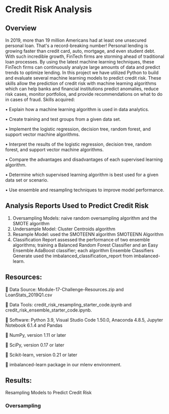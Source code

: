 # Credit Risk Analysis
## Overview
In 2019, more than 19 million Americans had at least one unsecured personal loan. That's a record-breaking number! Personal lending is growing faster than credit card, auto, mortgage, and even student debt. With such incredible growth, FinTech firms are storming ahead of traditional loan processes. By using the latest machine learning techniques, these FinTech firms can continuously analyze large amounts of data and predict trends to optimize lending.
In this project we have utilized Python to build and evaluate several machine learning models to predict credit risk. These skills allow the prediction of credit risk with machine learning algorithms which can help banks and financial institutions predict anomalies, reduce risk cases, monitor portfolios, and provide recommendations on what to do in cases of fraud.  Skills acquired:

  •	Explain how a machine learning algorithm is used in data analytics.
  
  •	Create training and test groups from a given data set.
  
  •	Implement the logistic regression, decision tree, random forest, and support vector machine algorithms.
  
  •	Interpret the results of the logistic regression, decision tree, random forest, and support vector machine algorithms.

  •	Compare the advantages and disadvantages of each supervised learning algorithm.
  
  •	Determine which supervised learning algorithm is best used for a given data set or scenario.
  
  •	Use ensemble and resampling techniques to improve model performance.
  
  ##  Analysis Reports Used to Predict Credit Risk
1.	Oversampling Models:  naive random oversampling algorithm and the SMOTE algorithm
2.	Undersample Model: Cluster Centroids algorithm
3.	Resample Model:  used the SMOTEENN algorithm SMOTEENN Algorithm
4.	Classification Report assessed the performance of two ensemble algorithms; training a Balanced Random Forest Classifier and an Easy Ensemble AdaBoost classifier; each algorithm Ensemble Classifiers Generate used the imbalanced_classification_report from imbalanced-learn.

## Resources:
  	Data Source: Module-17-Challenge-Resources.zip and LoanStats_2019Q1.csv
  
  	Data Tools: credit_risk_resampling_starter_code.ipynb and          credit_risk_ensemble_starter_code.ipynb.
  
  	Software: Python 3.9, Visual Studio Code 1.50.0, Anaconda 4.8.5, Jupyter Notebook 6.1.4 and Pandas
  
  	NumPy, version 1.11 or later
  
  	SciPy, version 0.17 or later
  
  	Scikit-learn, version 0.21 or later
  
  	imbalanced-learn package in our mlenv environment.


##  Results:
Resampling Models to Predict Credit Risk

### Oversampling

